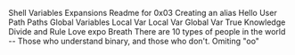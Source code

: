 Shell Variables Expansions
Readme for 0x03
Creating an alias
Hello User
Path
Paths
Global Variables
Local Var
Local Var
Global Var
True Knowledge
Divide and Rule
Love expo Breath
There are 10 types of people in the world -- Those who understand binary, and those who don't.
Omiting "oo"
